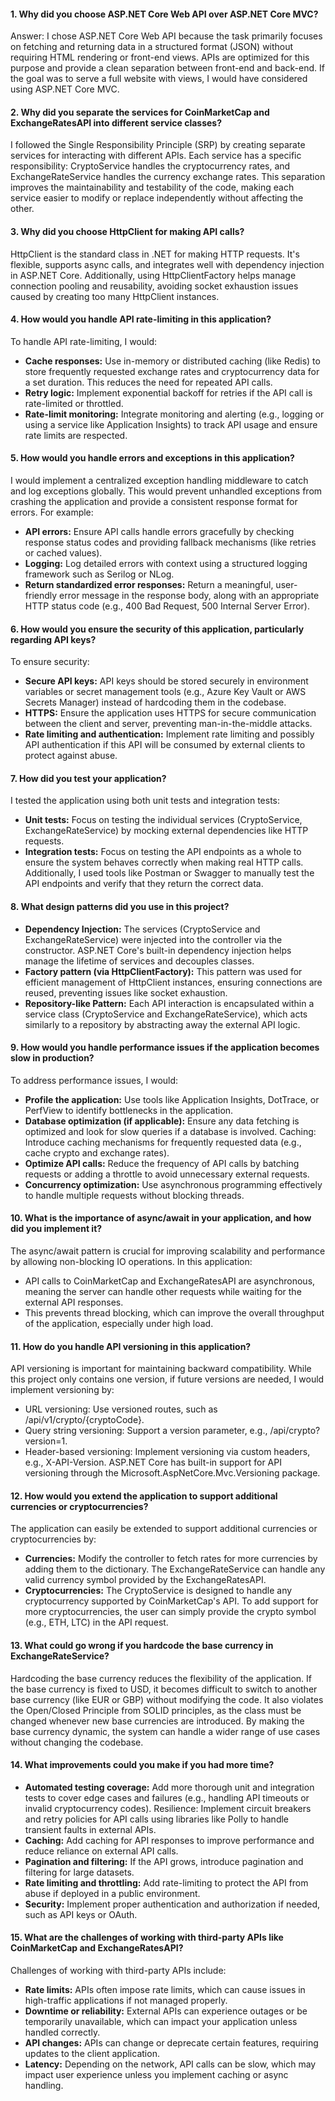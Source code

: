 #### 1. Why did you choose ASP.NET Core Web API over ASP.NET Core MVC?

Answer: I chose ASP.NET Core Web API because the task primarily focuses on fetching and returning data in a structured format (JSON) without requiring HTML rendering or front-end views. APIs are optimized for this purpose and provide a clean separation between front-end and back-end. If the goal was to serve a full website with views, I would have considered using ASP.NET Core MVC.

#### 2. Why did you separate the services for CoinMarketCap and ExchangeRatesAPI into different service classes?

I followed the Single Responsibility Principle (SRP) by creating separate services for interacting with different APIs. Each service has a specific responsibility: CryptoService handles the cryptocurrency rates, and ExchangeRateService handles the currency exchange rates. This separation improves the maintainability and testability of the code, making each service easier to modify or replace independently without affecting the other.

#### 3. Why did you choose HttpClient for making API calls?

HttpClient is the standard class in .NET for making HTTP requests. It's flexible, supports async calls, and integrates well with dependency injection in ASP.NET Core. Additionally, using HttpClientFactory helps manage connection pooling and reusability, avoiding socket exhaustion issues caused by creating too many HttpClient instances.

#### 4. How would you handle API rate-limiting in this application?

 To handle API rate-limiting, I would:
- **Cache responses:** Use in-memory or distributed caching (like Redis) to store frequently requested exchange rates and cryptocurrency data for a set duration. This reduces the need for repeated API calls.
- **Retry logic:** Implement exponential backoff for retries if the API call is rate-limited or throttled.
- **Rate-limit monitoring:** Integrate monitoring and alerting (e.g., logging or using a service like Application Insights) to track API usage and ensure rate limits are respected.

#### 5. How would you handle errors and exceptions in this application?

I would implement a centralized exception handling middleware to catch and log exceptions globally. This would prevent unhandled exceptions from crashing the application and provide a consistent response format for errors. 
For example:
- **API errors:** Ensure API calls handle errors gracefully by checking response status codes and providing fallback mechanisms (like retries or cached values).
- **Logging:** Log detailed errors with context using a structured logging framework such as Serilog or NLog.
- **Return standardized error responses:** Return a meaningful, user-friendly error message in the response body, along with an appropriate HTTP status code (e.g., 400 Bad Request, 500 Internal Server Error).

#### 6. How would you ensure the security of this application, particularly regarding API keys?
To ensure security:

- **Secure API keys:** API keys should be stored securely in environment variables or secret management tools (e.g., Azure Key Vault or AWS Secrets Manager) instead of hardcoding them in the codebase.
- **HTTPS:** Ensure the application uses HTTPS for secure communication between the client and server, preventing man-in-the-middle attacks.
- **Rate limiting and authentication:** Implement rate limiting and possibly API authentication if this API will be consumed by external clients to protect against abuse.

#### 7. How did you test your application?

I tested the application using both unit tests and integration tests:
- **Unit tests:** Focus on testing the individual services (CryptoService, ExchangeRateService) by mocking external dependencies like HTTP requests.
- **Integration tests:** Focus on testing the API endpoints as a whole to ensure the system behaves correctly when making real HTTP calls. Additionally, I used tools like Postman or Swagger to manually test the API endpoints and verify that they return the correct data.

#### 8. What design patterns did you use in this project?

- **Dependency Injection:** The services (CryptoService and ExchangeRateService) were injected into the controller via the constructor. ASP.NET Core's built-in dependency injection helps manage the lifetime of services and decouples classes.
- **Factory pattern (via HttpClientFactory):** This pattern was used for efficient management of HttpClient instances, ensuring connections are reused, preventing issues like socket exhaustion.
- **Repository-like Pattern:** Each API interaction is encapsulated within a service class (CryptoService and ExchangeRateService), which acts similarly to a repository by abstracting away the external API logic.

#### 9. How would you handle performance issues if the application becomes slow in production?

To address performance issues, I would:
- **Profile the application:** Use tools like Application Insights, DotTrace, or PerfView to identify bottlenecks in the application.
- **Database optimization (if applicable):** Ensure any data fetching is optimized and look for slow queries if a database is involved.
Caching: Introduce caching mechanisms for frequently requested data (e.g., cache crypto and exchange rates).
- **Optimize API calls:** Reduce the frequency of API calls by batching requests or adding a throttle to avoid unnecessary external requests.
- **Concurrency optimization:** Use asynchronous programming effectively to handle multiple requests without blocking threads.

#### 10. What is the importance of async/await in your application, and how did you implement it?

The async/await pattern is crucial for improving scalability and performance by allowing non-blocking IO operations. In this application:
- API calls to CoinMarketCap and ExchangeRatesAPI are asynchronous, meaning the server can handle other requests while waiting for the external API responses.
- This prevents thread blocking, which can improve the overall throughput of the application, especially under high load.

#### 11. How do you handle API versioning in this application?

API versioning is important for maintaining backward compatibility. While this project only contains one version, if future versions are needed, I would implement versioning by:
- URL versioning: Use versioned routes, such as /api/v1/crypto/{cryptoCode}.
- Query string versioning: Support a version parameter, e.g., /api/crypto?version=1.
- Header-based versioning: Implement versioning via custom headers, e.g., X-API-Version.
ASP.NET Core has built-in support for API versioning through the Microsoft.AspNetCore.Mvc.Versioning package.

#### 12. How would you extend the application to support additional currencies or cryptocurrencies?

The application can easily be extended to support additional currencies or cryptocurrencies by:

- **Currencies:** Modify the controller to fetch rates for more currencies by adding them to the dictionary. The ExchangeRateService can handle any valid currency symbol provided by the ExchangeRatesAPI.
- **Cryptocurrencies:** The CryptoService is designed to handle any cryptocurrency supported by CoinMarketCap's API. To add support for more cryptocurrencies, the user can simply provide the crypto symbol (e.g., ETH, LTC) in the API request.

#### 13. What could go wrong if you hardcode the base currency in ExchangeRateService?

Hardcoding the base currency reduces the flexibility of the application. If the base currency is fixed to USD, it becomes difficult to switch to another base currency (like EUR or GBP) without modifying the code. It also violates the Open/Closed Principle from SOLID principles, as the class must be changed whenever new base currencies are introduced. By making the base currency dynamic, the system can handle a wider range of use cases without changing the codebase.

#### 14. What improvements could you make if you had more time?

- **Automated testing coverage:** Add more thorough unit and integration tests to cover edge cases and failures (e.g., handling API timeouts or invalid cryptocurrency codes).
Resilience: Implement circuit breakers and retry policies for API calls using libraries like Polly to handle transient faults in external APIs.
- **Caching:** Add caching for API responses to improve performance and reduce reliance on external API calls.
- **Pagination and filtering:** If the API grows, introduce pagination and filtering for large datasets.
- **Rate limiting and throttling:** Add rate-limiting to protect the API from abuse if deployed in a public environment.
- **Security:** Implement proper authentication and authorization if needed, such as API keys or OAuth.


#### 15. What are the challenges of working with third-party APIs like CoinMarketCap and ExchangeRatesAPI?
Challenges of working with third-party APIs include:

- **Rate limits:** APIs often impose rate limits, which can cause issues in high-traffic applications if not managed properly.
- **Downtime or reliability:** External APIs can experience outages or be temporarily unavailable, which can impact your application unless handled correctly.
- **API changes:** APIs can change or deprecate certain features, requiring updates to the client application.
- **Latency:** Depending on the network, API calls can be slow, which may impact user experience unless you implement caching or async handling.











